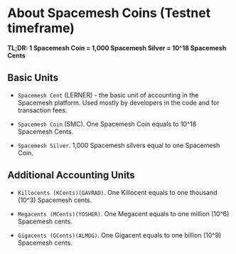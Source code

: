 # About Spacemesh Coins (Testnet timeframe)

**TL;DR: 1 Spacemesh Coin = 1,000 Spacemesh Silver = 10^18 Spacemesh Cents**


## Basic Units
- `Spacemesh Cent` (LERNER) - the basic unit of accounting in the Spacemesh platform. Used mostly by developers in the code and for transaction fees.

- `Spacemesh Coin` (SMC). One Spacemesh Coin equals to 10^18 Spacemesh Cents.

- `Spacemesh Silver`. 1,000 Spacemesh silvers equal to one Spacemesh Coin.


## Additional Accounting Units
- `Killocents (KCents)(GAVRAD)`. One Killocent equals to one thousand (10^3) Spacemesh cents.

- `Megacents (MCents)(YOSHER)`. One Megacent equals to one million (10^6) Spacemesh cents.

- `Gigacents (GCents)(ALMOG)`. One Gigacent equals to one billion (10^9) Spacemesh cents.
